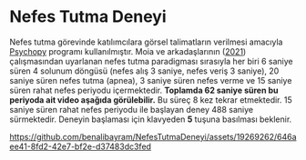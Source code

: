 
# Nefes Tutma Deneyi

Nefes tutma görevinde katılımcılara görsel talimatların verilmesi amacıyla [Psychopy](https://www.psychopy.org/) programı kullanılmıştır. Moia ve arkadaşlarının ([2021](https://doi.org/10.1016/j.neuroimage.2021.117914)) çalışmasından uyarlanan nefes tutma paradigması sırasıyla her biri 6 saniye süren 4 solunum döngüsü (nefes alış 3 saniye, nefes veriş 3 saniye), 20 saniye süren nefes tutma (apnea), 3 saniye süren nefes verme ve 15 saniye süren rahat nefes periyodu içermektedir.
**Toplamda 62 saniye süren bu periyoda ait video aşağıda görülebilir.** Bu süreç 8 kez tekrar etmektedir.
15 saniye süren rahat nefes periyodu ile başlayan deney 488 saniye sürmektedir. Deneyin başlaması için klavyeden **5** tuşuna basılması beklenir.

https://github.com/benalibayram/NefesTutmaDeneyi/assets/19269262/646aee41-8fd2-42e7-bf2e-d37483dc3fed


